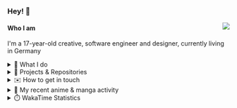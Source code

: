### Hey! 👋

[<img src="https://lanyard-profile-readme.vercel.app/api/228965621478588416" align="right">](https://discord.com/users/228965621478588416)

#### Who I am

I'm a 17-year-old creative, software engineer and designer, currently living in Germany

<details>
  <summary>💼 What I do</summary>

I currently am working on starting a publishing and management company for creatives.
I also am creative lead, community manager, and web developer at the Minecraft Server [Xenyria](https://xenyria.net) and the team behind it, [Pixelground Labs](https://pixelgroundlabs.com).
</details>

<details>
  <summary>📁 Projects & Repositories</summary>

<table>
    <thead>
        <tr>
            <th colspan=2>Svelte Libraries</th>
        </tr>
    </thead>
    <tbody>
        <tr>
            <td><a href="https://github.com/pixelgroundlabs/svelte-skinview3d">pixelgroundlabs/svelte-skinview3d</a></td>
            <td>A svelte component for rendering Minecraft SKins in 3D based on <a href="https://github.com/bs-community/skinview3d">skinview3d</a></td>
        </tr>
    </tbody>
    <thead>
        <tr>
            <th colspan=2>Minecraft Mods</th>
        </tr>
    </thead>
    <tbody>
        <tr>
            <td><a href="https://github.com/XenyriaNET/xeem">Xenyria Experience Enhancement Mod</a></td>
            <td>A client-side Minecraft Mod aiming to improve the experience on the Xenyria Minecraft Server</td>
        </tr>
    </tbody>
    <thead>
        <tr>
            <th colspan=2>Old Stuff</th>
        </tr>
    </thead>
    <tbody>
        <tr>
            <td><a href="https://github.com/OfficialCRUGG/lwstatus">lwstatus</a></td>
            <td>Lightweight webserver exposing various system metrics as a JSON endpoint and frontend</td>
        </tr>
        <tr>
            <td><a href="https://github.com/OfficialCRUGG/cfddns">cfddns / cloudflare-dyndns</a></td>
            <td>Simple application to run in the background that regularly checks for IP address changes and updates specific Cloudflare DNS Records accordingly. <s><i>Not sure how this still works...</i></s></td>
        </tr>
    </tbody>
</table>

</details>

<details>
  <summary>✉️ How to get in touch</summary>
  
> Sorted by how quickly you can expect a reply
- [Hit me up on Discord](https://discord.com/users/228965621478588416)
- [Hit me up on Twitter](https://twitter.com/cruggdev)
- [Send me a mail](mailto:me@crg.sh)
</details>


<details>
  <summary>🌸 My recent anime & manga activity</summary>
  
<!-- ANILIST_ACTIVITY:start -->

-   📺 Plans to watch [WATATEN!: an Angel Flew Down to Me](https://anilist.co/anime/102680) (09:22, 13 December 2023)
-   📺 Plans to watch [SPY x FAMILY Season 2](https://anilist.co/anime/158927) (09:21, 13 December 2023)
-   📺 Completed [Scott Pilgrim Takes Off](https://anilist.co/anime/170206) (16:43, 30 November 2023)
-   📺 Watched episode 6 - 7 of [Scott Pilgrim Takes Off](https://anilist.co/anime/170206) (22:31, 23 November 2023)
-   📺 Watched episode 2 - 5 of [Scott Pilgrim Takes Off](https://anilist.co/anime/170206) (21:26, 22 November 2023)

<!-- ANILIST_ACTIVITY:end -->
</details>

<details>
  <summary>⏱️ WakaTime Statistics</summary>

<!--START_SECTION:waka-->

```txt
From: 05 December 2023 - To: 12 December 2023

Svelte       11 hrs 1 min    █████████████▓░░░░░░░░░░░   54.25 %
TypeScript   1 hr 49 mins    ██▒░░░░░░░░░░░░░░░░░░░░░░   08.99 %
JSON         1 hr 22 mins    █▓░░░░░░░░░░░░░░░░░░░░░░░   06.73 %
CSS          1 hr 5 mins     █▒░░░░░░░░░░░░░░░░░░░░░░░   05.38 %
JavaScript   1 hr            █▒░░░░░░░░░░░░░░░░░░░░░░░   05.00 %
```

<!--END_SECTION:waka-->
</details>
